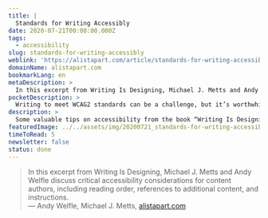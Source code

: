 ```yaml
---
title: |
  Standards for Writing Accessibly
date: 2020-07-21T00:00:00.000Z
tags:
  - accessibility
slug: standards-for-writing-accessibly
weblink: 'https://alistapart.com/article/standards-for-writing-accessibly/'
domainName: alistapart.com
bookmarkLang: en
metaDescription: >
  In this excerpt from Writing Is Designing, Michael J. Metts and Andy Welfle discuss critical accessibility considerations for content authors, including reading order, references to additional content, and instructions.
pocketDescription: >
  Writing to meet WCAG2 standards can be a challenge, but it’s worthwhile. Albert Einstein, the archetypal genius and physicist, once said, “Any fool can make things bigger, more complex, and more violent. It takes a touch of genius-and a lot of courage-to move in the opposite direction.
description: >
  Some valuable tips on accessibility from the book “Writing Is Designing” can be found in this blog article.
featuredImage: ../../assets/img/20200721_standards-for-writing-accessibly.png
timeToRead: 5
newsletter: false
status: done
---
```

<blockquote>In this excerpt from Writing Is Designing, Michael J. Metts and Andy Welfle discuss critical accessibility considerations for content authors, including reading order, references to additional content, and instructions.
<footer>— Andy Welfle, Michael J. Metts, <a href="https://alistapart.com/article/standards-for-writing-accessibly/">alistapart.com</a></footer></blockquote>
